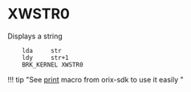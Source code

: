 # XWSTR0

Displays a string

``` ca65
    lda     str
    ldy     str+1
    BRK_KERNEL XWSTR0
```

!!! tip "See [print](../../../home/orixsdk) macro from orix-sdk to use it easily "

